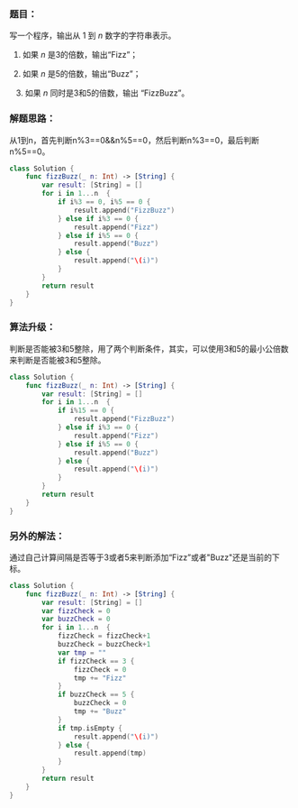 ### 题目：

写一个程序，输出从 1 到  *n*  数字的字符串表示。

1. 如果 *n* 是3的倍数，输出“Fizz”；

2. 如果 *n* 是5的倍数，输出“Buzz”；

   3. 如果 *n* 同时是3和5的倍数，输出 “FizzBuzz”。

### 解题思路：

从1到n，首先判断n%3==0&&n%5==0，然后判断n%3==0，最后判断n%5==0。

```swift
class Solution {
    func fizzBuzz(_ n: Int) -> [String] {
        var result: [String] = []
        for i in 1...n  {
            if i%3 == 0, i%5 == 0 {
                result.append("FizzBuzz")
            } else if i%3 == 0 {
                result.append("Fizz")
            } else if i%5 == 0 {
                result.append("Buzz")
            } else {
                result.append("\(i)")
            }
        }
        return result
    }
}
```

### 算法升级：

判断是否能被3和5整除，用了两个判断条件，其实，可以使用3和5的最小公倍数来判断是否能被3和5整除。

```swift
class Solution {
    func fizzBuzz(_ n: Int) -> [String] {
        var result: [String] = []
        for i in 1...n  {
            if i%15 == 0 {
                result.append("FizzBuzz")
            } else if i%3 == 0 {
                result.append("Fizz")
            } else if i%5 == 0 {
                result.append("Buzz")
            } else {
                result.append("\(i)")
            }
        }
        return result
    }
}

```

### 另外的解法：

通过自己计算间隔是否等于3或者5来判断添加“Fizz”或者"Buzz"还是当前的下标。

```swift
class Solution {
    func fizzBuzz(_ n: Int) -> [String] {
        var result: [String] = []
        var fizzCheck = 0
        var buzzCheck = 0
        for i in 1...n  {
            fizzCheck = fizzCheck+1
            buzzCheck = buzzCheck+1
            var tmp = ""
            if fizzCheck == 3 {
                fizzCheck = 0
                tmp += "Fizz"
            }
            if buzzCheck == 5 {
                buzzCheck = 0
                tmp += "Buzz"
            }
            if tmp.isEmpty {
                result.append("\(i)")
            } else {
                result.append(tmp)
            }
        }
        return result
    }
}
```
